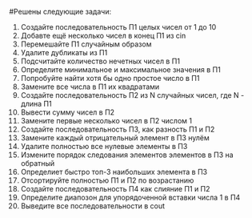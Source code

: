 #Решены следующие задачи:

1) Создайте последовательность П1 целых чисел от 1 до 10
2) Добавте ещё несколько чисел в конец П1 из cin
3) Перемешайте П1 случайным образом
4) Удалите дубликаты из П1
5) Подсчитайте количество нечетных чисел в П1
6) Определите минимальное и максимальное значения в П1
7) Попробуйте найти хотя бы одно простое число в П1
8) Замените все числа в П1 их квадратами
9) Создайте последовательность П2 из N случайных чисел, где N - длина П1
10) Вывести сумму чисел в П2
11) Замените первые несколько чисел в П2 числом 1
12) Создайте последовательность П3, как разность П1 и П2
13) Замените каждый отрицательный элемент в П3 нулём
14) Удалите полностью все нулевые элементы в П3
15) Измените порядок следования элементов элементов в П3 на обратный
16) Определиет быстро топ-3 наибольших элемента в П3
17) Отсортируйте полностью П1 и П2 по возрастанию
18) Создайте последовательность П4 как слияние П1 и П2
19) Определите диапозон для упорядоченной вставки числа 1 в П4
20) Выведите все последовательности в cout
